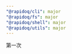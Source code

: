 ```yaml
---
"@rapidoq/cli": major
"@rapidoq/fs": major
"@rapidoq/shell": major
"@rapidoq/utils": major
---
```


第一次
